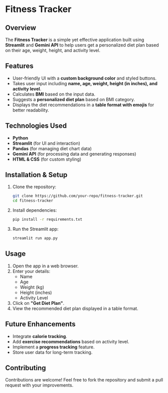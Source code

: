 # Fitness Tracker

## Overview
The **Fitness Tracker** is a simple yet effective application built using **Streamlit** and **Gemini API** to help users get a personalized diet plan based on their age, weight, height, and activity level.

## Features
- User-friendly UI with a **custom background color** and styled buttons.
- Takes user input including **name, age, weight, height (in inches), and activity level**.
- Calculates **BMI** based on the input data.
- Suggests a **personalized diet plan** based on BMI category.
- Displays the diet recommendations in a **table format with emojis** for better readability.

## Technologies Used
- **Python**
- **Streamlit** (for UI and interaction)
- **Pandas** (for managing diet chart data)
- **Gemini API** (for processing data and generating responses)
- **HTML & CSS** (for custom styling)

## Installation & Setup
1. Clone the repository:
   ```sh
   git clone https://github.com/your-repo/fitness-tracker.git
   cd fitness-tracker
   ```
2. Install dependencies:
   ```sh
   pip install -r requirements.txt
   ```
3. Run the Streamlit app:
   ```sh
   streamlit run app.py
   ```

## Usage
1. Open the app in a web browser.
2. Enter your details:
   - Name
   - Age
   - Weight (kg)
   - Height (inches)
   - Activity Level
3. Click on **"Get Diet Plan"**.
4. View the recommended diet plan displayed in a table format.

## Future Enhancements
- Integrate **calorie tracking**.
- Add **exercise recommendations** based on activity level.
- Implement a **progress tracking** feature.
- Store user data for long-term tracking.

## Contributing
Contributions are welcome! Feel free to fork the repository and submit a pull request with your improvements.



